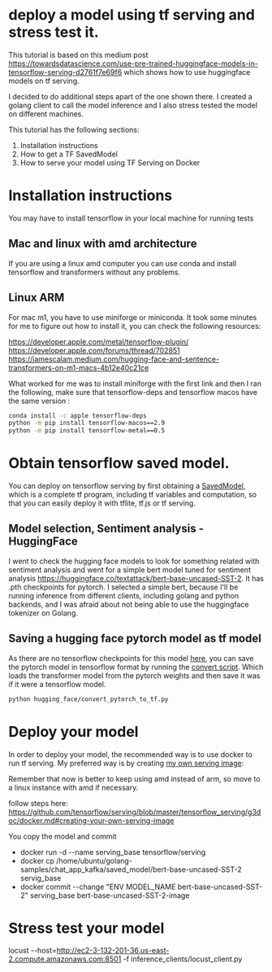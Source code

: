 # deploy a model using tf serving and stress test it.

This tutorial is based on this medium post https://towardsdatascience.com/use-pre-trained-huggingface-models-in-tensorflow-serving-d2761f7e69f6 which shows how to use huggingface models on tf serving. 

I decided to do additional steps apart of the one shown there. I created a golang client to call the model inference and I also stress tested the model on different machines.

This tutorial has the following sections:

1. Installation instructions
2. How to get a TF SavedModel
3. How to serve your model using TF Serving on Docker


# Installation instructions

You may have to install tensorflow in your local machine for running tests

## Mac and linux with amd architecture

If you are using a linux amd computer you can use conda and install tensorflow and transformers without any problems.

## Linux ARM

For mac m1, you have to use miniforge or miniconda. It took some minutes for me to figure out how to install it, you can check the following resources:

https://developer.apple.com/metal/tensorflow-plugin/
https://developer.apple.com/forums/thread/702851
https://jamescalam.medium.com/hugging-face-and-sentence-transformers-on-m1-macs-4b12e40c21ce

What worked for me was to install miniforge with the first link and then I ran the following, make sure that tensorflow-deps and tensorflow macos have the same version :

``` bash
conda install -c apple tensorflow-deps
python -m pip install tensorflow-macos==2.9
python -m pip install tensorflow-metal==0.5 
```

# Obtain tensorflow saved model.

You can deploy on tensorflow serving by first obtaining a [SavedModel](https://www.tensorflow.org/guide/saved_model), which is a complete tf program, including tf variables and computation, so that you can easily deploy it with tflite, tf.js or tf serving.


## Model selection, Sentiment analysis - HuggingFace

I went to check the hugging face models to look for something related with sentiment analysis and went for a simple bert model tuned for sentiment analysis https://huggingface.co/textattack/bert-base-uncased-SST-2. It has .pth checkpoints for pytorch. I selected a simple bert, because I'll be running inference from different clients, including golang and python backends, and I was afraid about not being able to use the huggingface tokenizer on Golang.

## Saving a hugging face pytorch model as tf model

As there are no tensorflow checkpoints for this model [here](https://huggingface.co/textattack/bert-base-uncased-SST-2/tree/main), 
you can save the pytorch model in tensorflow format by running the [convert script](./hugging_face/convert_pytorch_to_tf.py). Which loads the transformer model from the pytorch weights and then save it was if it were a tensorflow model.

```bash
python hugging_face/convert_pytorch_to_tf.py 
```

# Deploy your model 

In order to deploy your model, the recommended way is to use docker to run tf serving. My preferred way is by creating [my own serving image](https://www.tensorflow.org/tfx/serving/docker#creating_your_own_serving_image):


Remember that now is better to keep using amd instead of arm, so move to a linux instance with amd if necessary.

follow steps here: https://github.com/tensorflow/serving/blob/master/tensorflow_serving/g3doc/docker.md#creating-your-own-serving-image

You copy the model and commit 
- docker run -d --name serving_base tensorflow/serving
- docker cp /home/ubuntu/golang-samples/chat_app_kafka/saved_model/bert-base-uncased-SST-2 servig_base
- docker commit --change "ENV MODEL_NAME bert-base-uncased-SST-2" serving_base bert-base-uncased-SST-2-image



# Stress test your model

locust --host=http://ec2-3-132-201-36.us-east-2.compute.amazonaws.com:8501 -f inference_clients/locust_client.py

